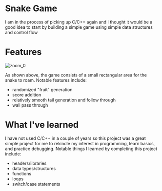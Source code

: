 # Snake Game

I am in the process of picking up C/C++ again and I thought it would be a good idea to start by building a simple game using simple data structures and control flow

# Features
![zoom_0](https://user-images.githubusercontent.com/56273897/121992087-c7a00780-cd55-11eb-868f-133000b80672.gif)

As shown above, the game consists of a small rectangular area for the snake to roam.
Notable features include:
 - randomized "fruit" generation
 - score addition
 - relatively smooth tail generation and follow through
 - wall pass through

# What I've learned
I have not used C/C++ in a couple of years so this project was a great simple project for me to rekindle my interest in programming, learn basics, and practice debugging.
Notable things I learned by completing this project include:
- headers/libraries
- data types/structures
- functions
- loops
- switch/case statements
